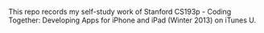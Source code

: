 This repo records my self-study work of Stanford CS193p - Coding Together: Developing Apps for iPhone and iPad (Winter 2013) on iTunes U.